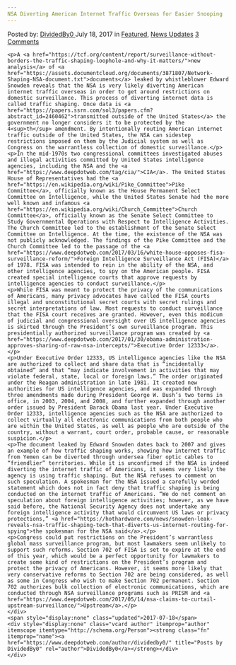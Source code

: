 ```yaml
---
NSA Diverting American Internet Traffic Overseas for Easier Snooping
---
```

<article class="post-listing post-21398 post type-post status-publish format-standard has-post-thumbnail hentry 
    <div class="post-inner">
        <span>Posted by: <a href="https://www.deepdotweb.com/author/dividedby0/" title="">DividedBy0 </a></span>
    <span>July 18, 2017</span>
    <span>in <a href="https://www.deepdotweb.com/category/deepdot-news/" rel="category tag">Featured</a>, <a href="https://www.deepdotweb.com/category/news-updates/" rel="category tag">News Updates</a></span>
    <span><a href="https://www.deepdotweb.com/2017/07/18/nsa-diverting-american-internet-traffic-overseas/#comments">3 Comments</a></span>
    </p>
    <div class="clear"></div>
    
    <p>A <a href="https://tcf.org/content/report/surveillance-without-borders-the-traffic-shaping-loophole-and-why-it-matters/">new analysis</a> of <a href="https://assets.documentcloud.org/documents/3871807/Network-Shaping-NSA-document.txt">documents</a> leaked by whistleblower Edward Snowden reveals that the NSA is very likely diverting American internet traffic overseas in order to get around restrictions on domestic surveillance. This process of diverting internet data is called traffic shaping. Once data is <a href="https://papers.ssrn.com/sol3/papers.cfm?abstract_id=2460462">transmitted outside of the United States</a> the government no longer considers it to be protected by the 4<sup>th</sup> amendment. By intentionally routing American internet traffic outside of the United States, the NSA can sidestep restrictions imposed on them by the Judicial system as well as Congress on the warrantless collection of domestic surveillance.</p>
    <p>In the mid-1970s two congressional committees investigated abuses and illegal activities committed by United States intelligence agencies, including the NSA and the <a href="https://www.deepdotweb.com/tag/cia/">CIA</a>. The United States House of Representatives had the <a href="https://en.wikipedia.org/wiki/Pike_Committee">Pike Committee</a>, officially known as the House Permanent Select Committee on Intelligence, while the United States Senate had the more well known and infamous <a href="https://en.wikipedia.org/wiki/Church_Committee">Church Committee</a>, officially known as the Senate Select Committee to Study Governmental Operations with Respect to Intelligence Activities. The Church Committee led to the establishment of the Senate Select Committee on Intelligence. At the time, the existence of the NSA was not publicly acknowledged. The findings of the Pike Committee and the Church Committee led to the passage of the <a href="https://www.deepdotweb.com/2017/03/16/white-house-opposes-fisa-surveillance-reform/">Foreign Intelligence Surveillance Act (FISA)</a> of 1978. FISA was intended to rein in the ability of the NSA, and other intelligence agencies, to spy on the American people. FISA created special intelligence courts that approve requests by intelligence agencies to conduct surveillance.</p>
    <p>While FISA was meant to protect the privacy of the communications of Americans, many privacy advocates have called the FISA courts illegal and unconstitutional secret courts with secret rulings and secret interpretations of law. Most requests to conduct surveillance that the FISA court receives are granted. However, even this modicum of judicial and congressional oversight over US intelligence agencies is skirted through the President’s own surveillance program. This presidentially authorized surveillance program was created by <a href="https://www.deepdotweb.com/2017/01/30/obama-administration-approves-sharing-of-raw-nsa-intercepts/">Executive Order 12333</a>.</p>
    <p>Under Executive Order 12333, US intelligence agencies like the NSA are authorized to collect and share data that is “incidentally obtained” and that “may indicate involvement in activities that may violate federal, state, local or foreign laws.” The order originated under the Reagan administration in late 1981. It created new authorities for US intelligence agencies, and was expanded through three amendments made during President George W. Bush’s two terms in office, in 2003, 2004, and 2008, and further expanded through another order issued by President Barack Obama last year. Under Executive Order 12333, intelligence agencies such as the NSA are authorized to collect virtually all electronic communications from both people who are within the United States, as well as people who are outside of the country, without a warrant, court order, probable cause, or reasonable suspicion.</p>
    <p>The document leaked by Edward Snowden dates back to 2007 and gives an example of how traffic shaping works, showing how internet traffic from Yemen can be diverted through undersea fiber optic cables to “friendlier” territories. While it is unconfirmed if the NSA is indeed diverting the internet traffic of Americans, it seems very likely the agency is using traffic shaping. But the NSA refuses to comment on such speculation. A spokesman for the NSA issued a carefully worded statement which does not in fact deny that traffic shaping is being conducted on the internet traffic of Americans. “We do not comment on speculation about foreign intelligence activities; however, as we have said before, the National Security Agency does not undertake any foreign intelligence activity that would circumvent US laws or privacy protections,” <a href="https://hothardware.com/news/snowden-leak-reveals-nsa-traffic-shaping-tech-that-diverts-us-internet-routing-for-spying">the spokesman for the NSA said</a>.</p>
    <p>Congress could put restrictions on the President’s warrantless global mass surveillance program, but most lawmakers seem unlikely to support such reforms. Section 702 of FISA is set to expire at the end of this year, which would be a perfect opportunity for lawmakers to create some kind of restrictions on the President’s program and protect the privacy of Americans. However, it seems more likely that very conservative reforms to Section 702 are being considered, as well as some in Congress who wish to make Section 702 permanent. Section 702 authorizes bulk collection of electronic communications, which are conducted through NSA surveillance programs such as PRISM and <a href="https://www.deepdotweb.com/2017/05/14/nsa-claims-to-curtail-upstream-surveillance/">Upstream</a>.</p>
    </div>
    <span style="display:none" class="updated">2017-07-18</span>
    <div style="display:none" class="vcard author" itemprop="author" itemscope itemtype="http://schema.org/Person"><strong class="fn" itemprop="name"><a href="https://www.deepdotweb.com/author/dividedby0/" title="Posts by DividedBy0" rel="author">DividedBy0</a></strong></div>
    </div>
</article>

